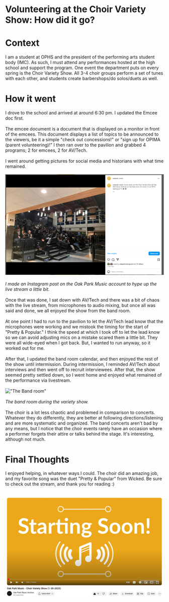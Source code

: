 # Volunteering at the Choir Variety Show: How did it go?

# Context
I am a student at OPHS and the president of the performing arts student body (IMC). As such, I must attend any performances hosted at the high school and support the program. 
One event the department puts on every spring is the Choir Variety Show. All 3-4 choir groups perform a set of tunes with each other, and students create barbershops/do solos/duets as well. 

# How it went
I drove to the school and arrived at around 6:30 pm. I updated the Emcee doc first.
<br><br>
The emcee document is a document that is displayed on a monitor in front of the emcees. This document displays a list of topics to be announced to the viewers, be it a simple "check out concessions!" or "sign up for OPIMA (parent volunteering)!" I then ran over to the pavilion and grabbed 4 programs; 2 for emcees, 2 for AV/Tech. <br><br>
I went around getting pictures for social media and historians with what time remained.<br><br>
<a href="https://www.instagram.com/p/DFeWhY2JwYB/?utm_source=ig_web_button_share_sheet&igsh=MzRlODBiNWFlZA=="><img src="https://github.com/CaptainSapphire/PH-s-Blog/blob/main/assets/February%202025/varietyinstapost.png?raw=true" alt="Livestream link" width="900"/></a><br><br>
*I made an Instagram post on the Oak Park Music account to hype up the live stream a little bit.* <br><br>
Once that was done, I sat down with AV/Tech and there was a bit of chaos with the live stream, from microphones to audio mixing, but once all was said and done, we all enjoyed the show from the band room. <br><br>
At one point I had to run to the pavilion to let the AV/Tech lead know that the microphones were working and we mistook the timing for the start of "Pretty & Popular." I think the speed at which I took off to let the lead know so we can avoid adjusting mics on a mistake scared them a little bit. They were all wide-eyed when I got back. But, I wanted to run anyway, so it worked out for me. <br><br>
After that, I updated the band room calendar, and then enjoyed the rest of the show until intermission. During intermission, I reminded AV/Tech about interviews and then went off to recruit interviewees. After that, the show seemed pretty settled down, so I went home and enjoyed what remained of the performance via livestream. <br><br>
!["The Band room"](https://photos.smugmug.com/Choir-Variety-Show/i-5sfMWkC/0/NCkwWf8GwDtZ46Gw39Xq2JpvsPNfxhTCCWtWb5sk2/M/IMG_7646-M.jpg)<br><br>
*The band room during the variety show.*<br><br>
The choir is a lot less chaotic and problemed in comparison to concerts. Whatever they do differently, they are better at following directions/listening and are more systematic and organized. The band concerts aren't bad by any means, but I notice that the choir events rarely have an occasion where a performer forgets their attire or talks behind the stage. It's interesting, although not much.

# Final Thoughts
I enjoyed helping, in whatever ways I could. The choir did an amazing job, and my favorite song was the duet "Pretty & Popular" from Wicked. Be sure to check out the stream, and thank you for reading :)
<br><Br>

<a href="https://www.youtube.com/watch?v=kriVd_JAKdc"><img src="https://github.com/CaptainSapphire/PH-s-Blog/blob/main/assets/February%202025/varietyshow.png?raw=true" alt="Livestream link" width="900"/></a>
